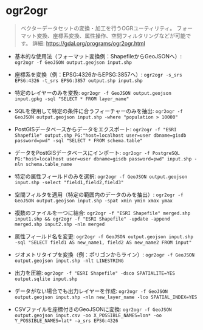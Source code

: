 # ogr2ogr

> ベクターデータセットの変換・加工を行うOGRユーティリティ。
> フォーマット変換、座標系変換、属性操作、空間フィルタリングなどが可能です。
> 詳細: https://gdal.org/programs/ogr2ogr.html

- 基本的な使用法（フォーマット変換例：ShapefileからGeoJSONへ）:
  `ogr2ogr -f GeoJSON output.geojson input.shp`

- 座標系を変換（例：EPSG:4326からEPSG:3857へ）:
  `ogr2ogr -s_srs EPSG:4326 -t_srs EPSG:3857 output.shp input.shp`

- 特定のレイヤーのみを変換:
  `ogr2ogr -f GeoJSON output.geojson input.gpkg -sql "SELECT * FROM layer_name"`

- SQLを使用して特定の条件に合うフィーチャーのみを抽出:
  `ogr2ogr -f GeoJSON output.geojson input.shp -where "population > 10000"`

- PostGISデータベースからデータをエクスポート:
  `ogr2ogr -f "ESRI Shapefile" output.shp PG:"host=localhost user=user dbname=gisdb password=pwd" -sql "SELECT * FROM schema.table"`

- データをPostGISデータベースにインポート:
  `ogr2ogr -f PostgreSQL PG:"host=localhost user=user dbname=gisdb password=pwd" input.shp -nln schema.table_name`

- 特定の属性フィールドのみを選択:
  `ogr2ogr -f GeoJSON output.geojson input.shp -select "field1,field2,field3"`

- 空間フィルタを適用（特定の範囲内のデータのみを抽出）:
  `ogr2ogr -f GeoJSON output.geojson input.shp -spat xmin ymin xmax ymax`

- 複数のファイルを一つに結合:
  `ogr2ogr -f "ESRI Shapefile" merged.shp input1.shp && ogr2ogr -f "ESRI Shapefile" -update -append merged.shp input2.shp -nln merged`

- 属性フィールド名を変更:
  `ogr2ogr -f GeoJSON output.geojson input.shp -sql "SELECT field1 AS new_name1, field2 AS new_name2 FROM input"`

- ジオメトリタイプを変換（例：ポリゴンからライン）:
  `ogr2ogr -f GeoJSON output.geojson input.shp -nlt LINESTRING`

- 出力を圧縮:
  `ogr2ogr -f "ESRI Shapefile" -dsco SPATIALITE=YES output.sqlite input.shp`

- データがない場合でも出力レイヤーを作成:
  `ogr2ogr -f GeoJSON output.geojson input.shp -nln new_layer_name -lco SPATIAL_INDEX=YES`

- CSVファイルを座標付きのGeoJSONに変換:
  `ogr2ogr -f GeoJSON output.geojson input.csv -oo X_POSSIBLE_NAMES=lon* -oo Y_POSSIBLE_NAMES=lat* -a_srs EPSG:4326`
